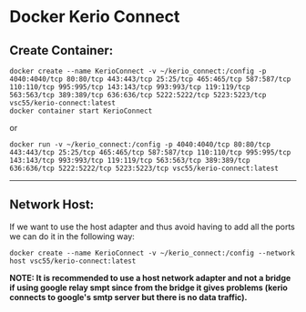 # Docker Kerio Connect

## Create Container:
```
docker create --name KerioConnect -v ~/kerio_connect:/config -p 4040:4040/tcp 80:80/tcp 443:443/tcp 25:25/tcp 465:465/tcp 587:587/tcp 110:110/tcp 995:995/tcp 143:143/tcp 993:993/tcp 119:119/tcp 563:563/tcp 389:389/tcp 636:636/tcp 5222:5222/tcp 5223:5223/tcp vsc55/kerio-connect:latest
docker container start KerioConnect
```
or
```
docker run -v ~/kerio_connect:/config -p 4040:4040/tcp 80:80/tcp 443:443/tcp 25:25/tcp 465:465/tcp 587:587/tcp 110:110/tcp 995:995/tcp 143:143/tcp 993:993/tcp 119:119/tcp 563:563/tcp 389:389/tcp 636:636/tcp 5222:5222/tcp 5223:5223/tcp vsc55/kerio-connect:latest
```

---
## Network Host:
If we want to use the host adapter and thus avoid having to add all the ports we can do it in the following way:
```
docker create --name KerioConnect -v ~/kerio_connect:/config --network host vsc55/kerio-connect:latest
```

**NOTE: It is recommended to use a host network adapter and not a bridge if using google relay smpt since from the bridge it gives problems (kerio connects to google's smtp server but there is no data traffic).**
